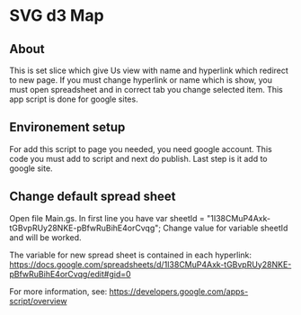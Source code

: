 # SVG d3 Map

About
-----
This is set slice which give Us view with name and hyperlink which redirect to new page. If you must change hyperlink or name 
which is show, you must open spreadsheet and in correct tab you change selected item. This app script is done for google sites.

Environement setup
------------------
For add this script to page you needed, you need google account. This code you must add to script and next do publish. 
Last step is it add to google site.  

Change default spread sheet
-------------------------------------------
Open file Main.gs. In first line you have 
var sheetId = "1I38CMuP4Axk-tGBvpRUy28NKE-pBfwRuBihE4orCvqg";
Change value for variable sheetId and will be worked.

The variable for new spread sheet is contained in each hyperlink:
https://docs.google.com/spreadsheets/d/1I38CMuP4Axk-tGBvpRUy28NKE-pBfwRuBihE4orCvqg/edit#gid=0 


For more information, see: 
https://developers.google.com/apps-script/overview
